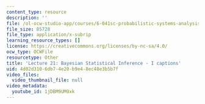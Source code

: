 ```yaml
---
content_type: resource
description: ''
file: /ol-ocw-studio-app/courses/6-041sc-probabilistic-systems-analysis-and-applied-probability-fall-2013/1jDBM9UM9xk_captions.webvtt
file_size: 85728
file_type: application/x-subrip
learning_resource_types: []
license: https://creativecommons.org/licenses/by-nc-sa/4.0/
ocw_type: OCWFile
resourcetype: Other
title: 'Lecture 21: Bayesian Statistical Inference - I captions'
uid: 4d02d310-6db7-4e20-b9e4-8ec48e3b5b7f
video_files:
  video_thumbnail_file: null
video_metadata:
  youtube_id: 1jDBM9UM9xk
---
```

